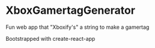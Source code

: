 # XboxGamertagGenerator
Fun web app that "Xboxify's" a string to make a gamertag

Bootstrapped with create-react-app
